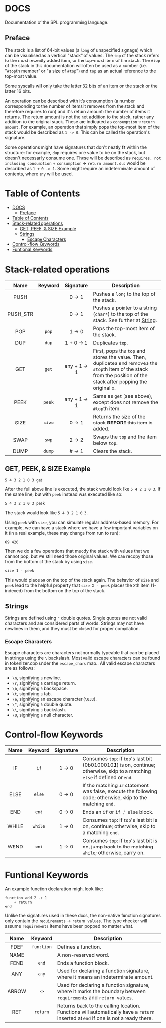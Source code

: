 # DOCS
Documentation of the SPL programming language.

## Preface
The stack is a list of 64-bit values (a `long` of unspecified signage) which can be visualised as a vertical "stack" of values. The `top` of the stack refers to the most recently added item, or the top-most item of the stack. The `#top` of the stack in this documentation will often be used as a number (i.e. "`#top`th member" or "a size of `#top`") and `top` as an actual reference to the top-most value.

Some syscalls will only take the latter 32 bits of an item on the stack or the latter 16 bits.

An operation can be described with it's consumption (a number corresponding to the number of items it removes from the stack and therefore requires to run) and it's return amount: the number of items it returns. The return amount is not the net addition to the stack, rather any addition to the original stack. These are indicated as `consumption`->`return amount`. For example, an operation that simply pops the top-most item of the stack would be described as `1 -> 0`. This can be called the operation's signature. 

Some operations might have signatures that don't neatly fit within the structure: for example, `dup` requires one value to be on the stack, but doesn't necessarily consume one. These will be described as `requires, not including consumption` + `consumption` -> `return amount`. `dup` would be described as `1 + 0 -> 1`. Some might require an indeterminate amount of contents, where `any` will be used.

# Table of Contents
- [DOCS](#docs)
  - [Preface](#preface)
- [Table of Contents](#table-of-contents)
- [Stack-related operations](#stack-related-operations)
  - [GET, PEEK, \& SIZE Example](#get-peek--size-example)
  - [Strings](#strings)
    - [Escape Characters](#escape-characters)
- [Control-flow Keywords](#control-flow-keywords)
- [Funtional Keywords](#funtional-keywords)

# Stack-related operations
| Name     | Keyword | Signature  | Description 
|:--------:|:-------:|:----------:|-------------
| PUSH     |         | 0 -> 1     | Pushes a `long` to the top of the stack.
| PUSH_STR |         | 0 -> 1     | Pushes a pointer to a string (`char*`) to the top of the stack. See further at [String](#strings).
| POP      | `pop`   | 1 -> 0     | Pops the top-most item of the stack.
| DUP      | `dup`   | 1 + 0 -> 1 | Duplicates `top`.
| GET      | `get`   | any + 1 -> 1 | First, pops the `top` and stores the value. Then, duplicates and removes the `#top`th item of the stack from the position of the stack after popping the original `x`.
| PEEK     | `peek`  | any + 1 -> 1 | Same as `get` (see above), except does not remove the `#top`th item.
| SIZE     | `size`  | 0 -> 1     | Returns the size of the stack **BEFORE** this item is added.
| SWAP     | `swp`   | 2 -> 2     | Swaps the `top` and the item below `top`.
| DUMP     | `dump`  | # -> 1     | Clears the stack.

## GET, PEEK, & SIZE Example
```spl
5 4 3 2 1 0 3 get
```
After the full above line is executed, the stack would look like `5 4 2 1 0 3`. If the same line, but with `peek` instead was executed like so:
```spl
5 4 3 2 1 0 3 peek
```
The stack would look like `5 4 3 2 1 0 3`. 

Using `peek` with `size`, you can simulate regular address-based memory. For example, we can have a stack where we have a few important variables on it (in a real example, these may change from run to run):
```spl
69 420
```
Then we do a few operations that muddy the stack with values that we cannot pop, but we still need those original values. We can recopy those from the bottom of the stack by using `size`.
```spl
size 1 - peek
```
This would place `69` on the top of the stack again. The behavior of `size` and `peek` lead to the helpful property that `size X - peek` places the `X`th item (1-indexed) from the bottom on the top of the stack.

## Strings
Strings are defined using `"` double quotes. Single quotes are not valid characters and are considered parts of words. Strings may not have newlines in them, and they must be closed for proper compilation.

### Escape Characters
Escape characters are characters not normally typeable that can be placed in strings using the `\` backslash. Most valid escape characters can be found in [tokenizer.cpp](tokenizer.cpp) under the `escape_chars` map.. All valid escape characters are as follows: 
- `\n`, signifying a newline.
- `\r`, signifying a carriage return.
- `\b`, signifying a backspace.
- `\t`, signifying a tab.
- `\e`, signifying an escape character (`\033`).
- `\"`, signifying a double quote.
- `\\`, signifying a backslash.
- `\0`, signifying a null character.

# Control-flow Keywords
| Name | Keyword | Signature | Description
|:----:|:-------:|:---------:|------------
| IF   | `if`    | 1 -> 0    | Consumes `top`: if `top`'s last bit (0b0100010***1***) is on, continue; otherwise, skip to a matching `else` if defined or `end`.
| ELSE | `else`  | 0 -> 0    | If the matching `if` statement was false, execute the following code; otherwise, skip to the matching `end`.
| END  | `end`   | 0 -> 0    | Ends an `if` or `if / else` block.
| WHILE| `while` | 1 -> 0    | Consumes `top`: if `top`'s last bit is on, continue; otherwise, skip to a matching `end`.
| WEND | `end`   | 1 -> 0    | Consumes `top`: if `top`'s last bit is on, jump back to the matching `while`; otherwise, carry on.

# Funtional Keywords
An example function declaration might look like:
```spl
function add 2 -> 1
    + return
end
```
Unlike the signatures used in these docs, the non-native function signatures only contain the `requirements` -> `return values`. The type checker will assume `requirements` items have been popped no matter what.

| Name | Keyword  | Description
|:----:|:--------:|------------
| FDEF |`function`| Defines a function.
| NAME |          | A non-reserved word.
| FEND | `end`    | Ends a function block.
| ANY  | `any`    | Used for declaring a function signature, where it means an indeterminate amount.
|ARROW | `->`     | Used for declaring a function signature, where it marks the boundary between `requirements` and `return values`.
| RET  | `return` | Returns back to the calling location. Functions will automatically have a `return` inserted at `end` if one is not already there.